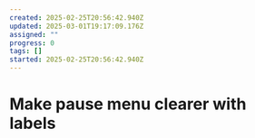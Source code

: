 ```yaml
---
created: 2025-02-25T20:56:42.940Z
updated: 2025-03-01T19:17:09.176Z
assigned: ""
progress: 0
tags: []
started: 2025-02-25T20:56:42.940Z
---
```


# Make pause menu clearer with labels
